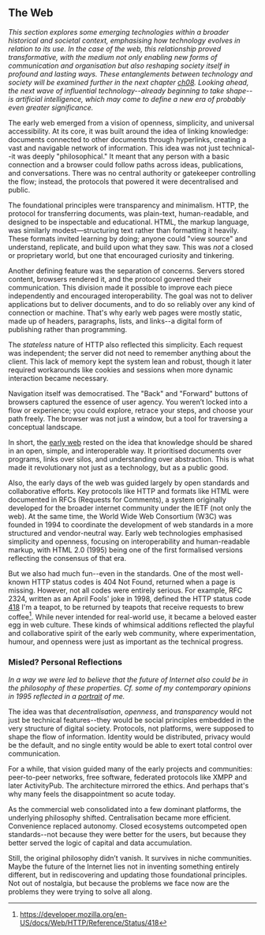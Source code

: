 
## The Web

*This section explores some emerging technologies within a broader historical and societal context,
emphasising how technology evolves in relation to its use. In the case of the web, this relationship
proved transformative, with the medium not only enabling new forms of communication and organisation
but also reshaping society itself in profound and lasting ways. These entanglements between
technology and society will be examined further in the next chapter [ch08](./../../../../ch08/).
Looking ahead, the next wave of influential technology--already beginning to take shape--is
artificial intelligence, which may come to define a new era of probably even greater significance.*


The early web emerged from a vision of openness, simplicity, and universal accessibility. At its core,
it was built around the idea of linking knowledge: documents connected to other documents through hyperlinks,
creating a vast and navigable network of information. This idea was not just technical--it was deeply
"philosophical." It meant that any person with a basic connection and a browser could follow paths across
ideas, publications, and conversations. There was no central authority or gatekeeper controlling the flow;
instead, the protocols that powered it were decentralised and public.

The foundational principles were transparency and minimalism. HTTP, the protocol for transferring documents,
was plain-text, human-readable, and designed to be inspectable and educational. HTML, the markup language,
was similarly modest—structuring text rather than formatting it heavily. These formats invited learning by
doing; anyone could "view source" and understand, replicate, and build upon what they saw. This was *not* a
closed or proprietary world, but one that encouraged curiosity and tinkering.

Another defining feature was the separation of concerns. Servers stored content, browsers rendered it, and
the protocol governed their communication. This division made it possible to improve each piece independently
and encouraged interoperability. The goal was not to deliver applications but to deliver documents, and to
do so reliably over any kind of connection or machine. That's why early web pages were mostly static, made
up of headers, paragraphs, lists, and links--a digital form of publishing rather than programming.

The *stateless* nature of HTTP also reflected this simplicity. Each request was independent; the server did
not need to remember anything about the client. This lack of memory kept the system lean and robust, though
it later required workarounds like cookies and sessions when more dynamic interaction became necessary.

Navigation itself was democratised. The "Back" and "Forward" buttons of browsers captured the essence of
user agency. You weren’t locked into a flow or experience; you could explore, retrace your steps, and choose
your path freely. The browser was not just a window, but a tool for traversing a conceptual landscape.

In short, the [early web](./HISTORY.md) rested on the idea that knowledge should be shared in an open,
simple, and interoperable way. It prioritised documents over programs, links over silos, and understanding
over abstraction. This is what made it revolutionary not just as a technology, but as a public good.

Also, the early days of the web was guided largely by open standards and collaborative efforts. Key
protocols like HTTP and formats like HTML were documented in RFCs (Requests for Comments), a system
originally developed for the broader internet community under the IETF (not only the web). At the same time,
the World Wide Web Consortium (W3C) was founded in 1994 to coordinate the development of web standards
in a more structured and vendor-neutral way. Early web technologies emphasised simplicity and openness,
focusing on interoperability and human-readable markup, with HTML 2.0 (1995) being one of the first
formalised versions reflecting the consensus of that era.

But we also had much fun--even in the standards. One of the most well-known HTTP status codes is 404
Not Found, returned when a page is missing. However, not all codes were entirely serious. For example,
RFC 2324, written as an April Fools' joke in 1998, defined the HTTP status code [418](teapot.png)
I'm a teapot, to be returned by teapots that receive requests to brew coffee[^418]. While never intended
for real-world use, it became a beloved easter egg in web culture. These kinds of whimsical additions
reflected the playful and collaborative spirit of the early web community, where experimentation,
humour, and openness were just as important as the technical progress.

[^418]: https://developer.mozilla.org/en-US/docs/Web/HTTP/Reference/Status/418


### Misled? Personal Reflections

*In a way we were led to believe that the future of Internet also could be in the philosophy of these
properties. Cf. some of my contemporary opinions in 1995 reflected in a [portrait](./PORTRAIT.md) of me.*

The idea was that *decentralisation*, *openness*, and *transparency* would not just be technical features--they
would be social principles embedded in the very structure of digital society. Protocols, not platforms, were
supposed to shape the flow of information. Identity would be distributed, privacy would be the default,
and no single entity would be able to exert total control over communication.

For a while, that vision guided many of the early projects and communities: peer-to-peer networks, free
software, federated protocols like XMPP and later ActivityPub. The architecture mirrored the ethics.
And perhaps that's why many feels the disappointment so acute today.

As the commercial web consolidated into a few dominant platforms, the underlying philosophy shifted.
Centralisation became more efficient. Convenience replaced autonomy. Closed ecosystems outcompeted open
standards--not because they were better for the users, but because they better served the logic of capital
and data accumulation.

Still, the original philosophy didn’t vanish. It survives in niche communities.
Maybe the future of the Internet lies not in inventing something entirely different, but in rediscovering
and updating those foundational principles. Not out of nostalgia, but because the problems we face now
are the problems they were trying to solve all along.

